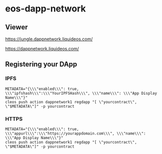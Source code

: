 # eos-dapp-network

## Viewer

https://jungle.dappnetwork.liquideos.com/

https://dappnetwork.liquideos.com/

## Registering your DApp
### IPFS
```
METADATA="{\\\"enabled\\\": true, \\\"ipfshash\\\":\\\"YourIPFSHash\\\", \\\"name\\\": \\\"App Display Name\\\"}"
cleos push action dappnetwork1 regdapp "[ \"yourcontract\", \"$METADATA\"]" -p yourcontract
```
### HTTPS
```
METADATA="{\\\"enabled\\\": true, \\\"appurl\\\":\\\"https://yourappdomain.com\\\", \\\"name\\\": \\\"App Display Name\\\"}"
cleos push action dappnetwork1 regdapp "[ \"yourcontract\", \"$METADATA\"]" -p yourcontract
```


